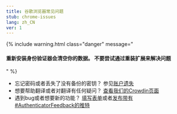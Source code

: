 ```yaml
---
title: 谷歌浏览器常见问题
stub: chrome-issues
lang: zh_CN
ver: 1
---
```

 

{% include warning.html class="danger" message="

#### 重新安装身份验证器会清空你的数据。 不要尝试通过重装扩展来解决问题

" %}

- 忘记密码或者丢失了没有备份的密钥？ 参见[账户遗失](lost-codes)
- 想要帮助翻译或者对翻译有任何疑问？ [查看我们的Crowdin页面](https://crowdin.com/project/authenticator-firefox)
- 遇到bug或者想要新的功能？ [填写表单](https://github.com/Authenticator-Extension/Authenticator/issues/new/choose)或者[发布带有#AuthenticatorFeedback的推特](https://twitter.com/intent/tweet?hashtags=AuthenticatorFeedback)